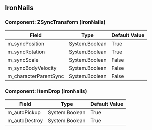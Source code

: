 ## IronNails

### Component: ZSyncTransform (IronNails)

|Field|Type|Default Value|
|-----|----|-------------|
|m_syncPosition|System.Boolean|True|
|m_syncRotation|System.Boolean|True|
|m_syncScale|System.Boolean|False|
|m_syncBodyVelocity|System.Boolean|False|
|m_characterParentSync|System.Boolean|False|

### Component: ItemDrop (IronNails)

|Field|Type|Default Value|
|-----|----|-------------|
|m_autoPickup|System.Boolean|True|
|m_autoDestroy|System.Boolean|True|

